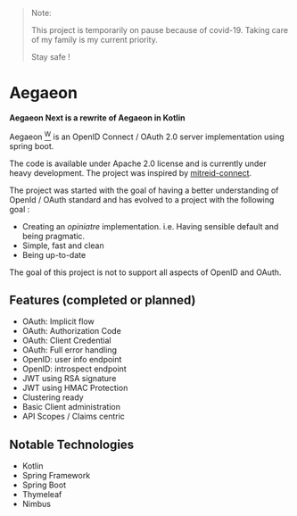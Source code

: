 > Note:
> 
> This project is temporarily on pause because of covid-19. Taking care of my family is my current priority.
>
> Stay safe !


# Aegaeon

**Aegaeon Next is a rewrite of Aegaeon in Kotlin**

Aegaeon [<sup>W</sup>](https://en.wikipedia.org/wiki/Aegaeon_(moon)) is an OpenID Connect / OAuth 2.0 server implementation using spring boot.

The code is available under Apache 2.0 license and is currently under heavy development.
The project was inspired by [mitreid-connect](https://github.com/mitreid-connect/OpenID-Connect-Java-Spring-Server).

The project was started with the goal of having a better understanding of OpenId / OAuth standard and has evolved to a project with the following goal :

- Creating an *opiniatre* implementation. i.e. Having sensible default and being pragmatic.
- Simple, fast and clean
- Being up-to-date

The goal of this project is not to support all aspects of OpenID and OAuth.


## Features (completed or planned)

- OAuth: Implicit flow 
- OAuth: Authorization Code 
- OAuth: Client Credential
- OAuth: Full error handling 
- OpenID: user info endpoint
- OpenID: introspect endpoint
- JWT using RSA signature 
- JWT using HMAC Protection
- Clustering ready 
- Basic Client administration
- API Scopes / Claims centric

## Notable Technologies

- Kotlin 
- Spring Framework
- Spring Boot
- Thymeleaf
- Nimbus
